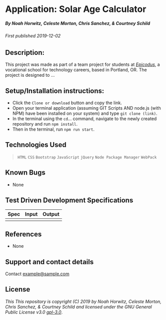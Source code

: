 # Application: **Solar Age Calculator**

##### By Noah Horwitz, Celeste Morton, Chris Sanchez, & Courtney Schild

###### _First published 2019-12-02_

## Description:
This project was made as part of a team project for students at _[Epicodus](http://www.epicodus.com)_, a vocational school for technology careers, based in Portland, OR. The project is designed to ...

<!-- The fully deployed project is hosted on GH-Pages [HERE](https://nhhor.github.io/code-invaders). -->

## Setup/Installation instructions:
* Click the `Clone or download` button and copy the link.
* Open your terminal application (assuming GIT Scripts AND node.js (with NPM) have been installed on your system) and type `git clone (link)`.
* In the terminal using the `cd`... command, navigate to the newly created repository and run `npm install`.
* Then in the terminal, run `npm run start`.
<!-- * In the newly created ./dist folder, double click on "index.html" to open the file in the web browser of your choosing. -->

## Technologies Used
> `HTML`
> `CSS`
> `Bootstrap`
> `JavaScript`
> `jQuery`
> `Node Package Manager`
> `WebPack`

## Known Bugs
* None

## Test Driven Development Specifications

|Spec|Input|Output|
|-|-|-|
||||

## References
* None

## Support and contact details
Contact [example@sample.com](mailto:example@sample.com)

## License
_This This repository is copyright (C) 2019 by Noah Horwitz, Celeste Morton, Chris Sanchez, & Courtney Schild and licensed under the GNU General Public License v3.0 [gpl-3.0](https://www.gnu.org/licenses/gpl-3.0.en.html)_.
